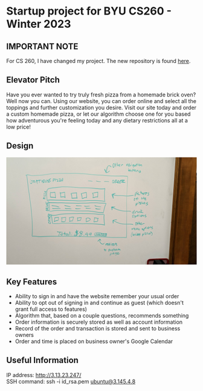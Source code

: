 # Startup project for BYU CS260 - Winter 2023

## IMPORTANT NOTE

For CS 260, I have changed my project. The new repository is found [here](https://github.com/prattnj/music-metrics).

## Elevator Pitch

Have you ever wanted to try truly fresh pizza from a homemade brick oven? Well now you can. Using our website, you can order online and select all the toppings and further customization you desire. Visit our site today and order a custom homemade pizza, or let our algorithm choose one for you based how adventurous you're feeling today and any dietary restrictions all at a low price!

## Design

![Design](design.jpg)

## Key Features

* Ability to sign in and have the website remember your usual order
* Ability to opt out of signing in and continue as guest (which doesn't grant full access to features)
* Algorithm that, based on a couple questions, recommends something
* Order information is securely stored as well as account information
* Record of the order and transaction is stored and sent to business owners
* Order and time is placed on business owner's Google Calendar

## Useful Information

IP address: http://3.13.23.247/ <br>
SSH command: ssh -i id_rsa.pem ubuntu@3.145.4.8
